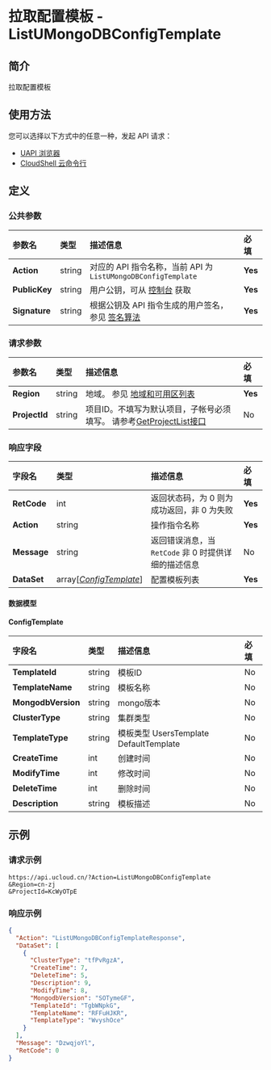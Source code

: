 # 拉取配置模板 - ListUMongoDBConfigTemplate

## 简介

拉取配置模板






## 使用方法

您可以选择以下方式中的任意一种，发起 API 请求：
- [UAPI 浏览器](https://console.ucloud.cn/uapi/detail?id=ListUMongoDBConfigTemplate)
- [CloudShell 云命令行](https://shell.ucloud.cn/)


## 定义

### 公共参数

| 参数名 | 类型 | 描述信息 | 必填 |
|:---|:---|:---|:---|
| **Action**     | string  | 对应的 API 指令名称，当前 API 为 `ListUMongoDBConfigTemplate`                        | **Yes** |
| **PublicKey**  | string  | 用户公钥，可从 [控制台](https://console.ucloud.cn/uapi/apikey) 获取                                             | **Yes** |
| **Signature**  | string  | 根据公钥及 API 指令生成的用户签名，参见 [签名算法](api/summary/signature.md)  | **Yes** |

### 请求参数

| 参数名 | 类型 | 描述信息 | 必填 |
|:---|:---|:---|:---|
| **Region** | string | 地域。 参见 [地域和可用区列表](https://docs.ucloud.cn/api/summary/regionlist) |**Yes**|
| **ProjectId** | string | 项目ID。不填写为默认项目，子帐号必须填写。 请参考[GetProjectList接口](https://docs.ucloud.cn/api/summary/get_project_list) |No|

### 响应字段

| 字段名 | 类型 | 描述信息 | 必填 |
|:---|:---|:---|:---|
| **RetCode** | int | 返回状态码，为 0 则为成功返回，非 0 为失败 |**Yes**|
| **Action** | string | 操作指令名称 |**Yes**|
| **Message** | string | 返回错误消息，当 `RetCode` 非 0 时提供详细的描述信息 |No|
| **DataSet** | array[[*ConfigTemplate*](#ConfigTemplate)] | 配置模板列表 |**Yes**|

#### 数据模型


#### ConfigTemplate

| 字段名 | 类型 | 描述信息 | 必填 |
|:---|:---|:---|:---|
| **TemplateId** | string | 模板ID |No|
| **TemplateName** | string | 模板名称 |No|
| **MongodbVersion** | string | mongo版本 |No|
| **ClusterType** | string | 集群类型 |No|
| **TemplateType** | string | 模板类型 UsersTemplate DefaultTemplate |No|
| **CreateTime** | int | 创建时间 |No|
| **ModifyTime** | int | 修改时间 |No|
| **DeleteTime** | int | 删除时间 |No|
| **Description** | string | 模板描述 |No|

## 示例

### 请求示例
    
```
https://api.ucloud.cn/?Action=ListUMongoDBConfigTemplate
&Region=cn-zj
&ProjectId=KcWyOTpE
```

### 响应示例
    
```json
{
  "Action": "ListUMongoDBConfigTemplateResponse",
  "DataSet": [
    {
      "ClusterType": "tfPvRgzA",
      "CreateTime": 7,
      "DeleteTime": 5,
      "Description": 9,
      "ModifyTime": 8,
      "MongodbVersion": "SOTymeGF",
      "TemplateId": "TgbWNpkG",
      "TemplateName": "RFFuHJKR",
      "TemplateType": "WvyshOce"
    }
  ],
  "Message": "DzwqjoYl",
  "RetCode": 0
}
```





